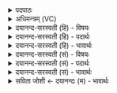 <details><summary>पदपाठः</summary>

यः। तु। सर्वा॑णि। भू॒तानि॑। आ॒त्मन्। ए॒व। अ॒नु॒पश्य॒तीत्य॑नु॒ऽपश्य॑ति। स॒र्व॒भू॒तेष्विति॑ सर्वऽभू॒तेषु॑। च॒। आ॒त्मान॑म्। ततः॑। न। वि। चि॒कि॒त्स॒ति॒। ६।
</details>

<details><summary>अधिमन्त्रम् (VC)</summary>

- आत्मा देवता
- दीर्घतमा ऋषिः
- निचृदनुष्टुप्
- गान्धारः
</details>

<details><summary>दयानन्द-सरस्वती (हि) - विषयः</summary>

अब ईश्वर विषय को अगले मन्त्र में कहा है ॥
</details>

<details><summary>दयानन्द-सरस्वती (हि) - पदार्थः</summary>

पदार्थान्वयभाषाः -  हे मनुष्यो ! (यः) जो विद्वान् जन (आत्मन्) परमात्मा के भीतर (एव) ही (सर्वाणि) सब (भूतानि) प्राणी-अप्राणियों को (अनुपश्यति) विद्या, धर्म और योगाभ्यास करने के पश्चात् ध्यानदृष्टि से देखता है (तु) और जो (सर्वभूतेषु) सब प्रकृत्यादि पदार्थों में (आत्मानम्) आत्मा को (च) भी देखता है, वह विद्वान् (ततः) तिस पीछे (न) नहीं (वि चिकित्सति) संशय को प्राप्त होता, ऐसा तुम जानो ॥६ ॥
</details>

<details><summary>दयानन्द-सरस्वती (हि) - भावार्थः</summary>

भावार्थभाषाः -  हे मनुष्यो ! जो लोग सर्वव्यापी, न्यायकारी, सर्वज्ञ, सनातन, सबके आत्मा, अन्तर्यामी, सबके द्रष्टा परमात्मा को जान कर सुख-दुःख हानि-लाभों में अपने आत्मा के तुल्य सब प्राणियों को जानकर धार्मिक होते हैं, वे ही मोक्ष को प्राप्त होते हैं ॥६ ॥
</details>

<details><summary>दयानन्द-सरस्वती (सं) - विषयः</summary>

अथेश्वरविषयमाह ॥
</details>

<details><summary>दयानन्द-सरस्वती (सं) - पदार्थः</summary>

पदार्थान्वयभाषाः -  हे मनुष्याः ! य आत्मन्नेव सर्वाणि भूतान्यनुपश्यति, यस्तु सर्वभूतेष्वात्मानं च समीक्षते, स ततो न विचिकित्सतीति यूयं विजानीत ॥६ ॥
</details>

<details><summary>दयानन्द-सरस्वती (सं) - भावार्थः</summary>

भावार्थभाषाः -  हे मनुष्याः ! ये सर्वव्यापिनं न्यायकारिणं सर्वज्ञं सनातनं सर्वात्मानं सकलस्य द्रष्टारं परमात्मानं विदित्वा सुखदुःखहानिलाभेषु स्वात्मवत् सर्वाणि भूतानि विज्ञाय धार्मिका जायन्ते, त एव मोक्षमश्नुवते ॥६ ॥
</details>

<details><summary>सविता जोशी ← दयानन्दः (म) - भावार्थः</summary>

भावार्थभाषाः -  हे माणसांनो ! जे लोक सर्वव्यापी, न्यायकारी, सर्वज्ञ, सनातन, सर्वांचा आत्मा, अंतर्यामी, सर्वदृष्टा अशा परमेश्वराला जणून सुख-दुःख हानी लाभ यामध्ये आपल्या आत्म्याप्रमाणे सर्व प्राण्यांना समजून धार्मिक बनतात तेच मोक्ष प्राप्त करतात.
</details>